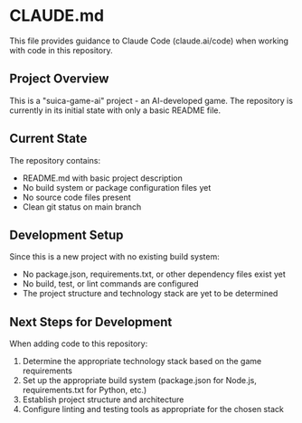 # CLAUDE.md

This file provides guidance to Claude Code (claude.ai/code) when working with code in this repository.

## Project Overview

This is a "suica-game-ai" project - an AI-developed game. The repository is currently in its initial state with only a basic README file.

## Current State

The repository contains:
- README.md with basic project description
- No build system or package configuration files yet
- No source code files present
- Clean git status on main branch

## Development Setup

Since this is a new project with no existing build system:
- No package.json, requirements.txt, or other dependency files exist yet
- No build, test, or lint commands are configured
- The project structure and technology stack are yet to be determined

## Next Steps for Development

When adding code to this repository:
1. Determine the appropriate technology stack based on the game requirements
2. Set up the appropriate build system (package.json for Node.js, requirements.txt for Python, etc.)
3. Establish project structure and architecture
4. Configure linting and testing tools as appropriate for the chosen stack